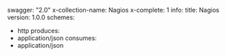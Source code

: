 swagger: "2.0"
x-collection-name: Nagios
x-complete: 1
info:
  title: Nagios
  version: 1.0.0
schemes:
- http
produces:
- application/json
consumes:
- application/json
